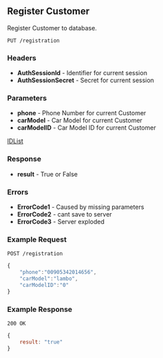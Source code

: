 ## Register Customer
Register Customer to database.

`PUT /registration`

### Headers
- **AuthSessionId** - Identifier for current session
- **AuthSessionSecret** - Secret for current session

### Parameters
- **phone** 		 - Phone Number for current Customer
- **carModel**   - Car Model for current Customer
- **carModelID** - Car Model ID for current Customer

[IDList](idlist.com)

### Response
- **result** - True or False

### Errors
- **ErrorCode1** - Caused by missing parameters
- **ErrorCode2** - cant save to server
- **ErrorCode3** - Server exploded

### Example Request
`POST /registration`

```javascript
{
	"phone":"00905342014656",
	"carModel":"lambo",
	"carModelID":"0"
}
```

### Example Response
`200 OK`

```javascript
{
	result: "true"
}
```
